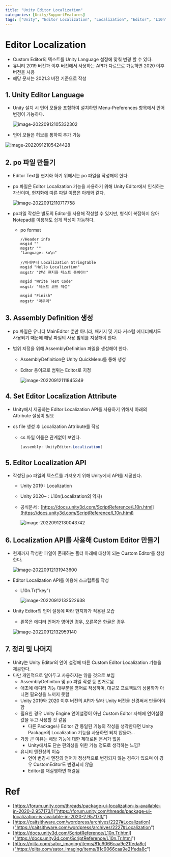 ```yaml
---
title: "Unity Editor Localization"
categories: [Unity/SupportFeatures]
tags: ["Unity", "Editor Localization", "Localization", "Editor", "L10n", "*.po"]
---
```




# Editor Localization

- Custom Editor의 텍스트를 Unity Language 설정에 맞춰 변경 할 수 있다.
- 유니티 2019 버전과 이후 버전에서 사용하는 API가 다르므로 가능하면 2020 이후 버전을 사용
- 해당 문서는 2021.3 버전 기준으로 작성



## 1. Unity Editor Language

- Unity 설치 시 언어 모듈을 포함하여 설치하면 Menu-Preferences 항목에서 언어 변경이 가능하다.

  ![image-20220912105332302](https://raw.githubusercontent.com/hns17/ImageContainer/main/img/image-20220912105332302.png)

- 언어 모듈은 허브를 통하여 추가 가능

![image-20220912105424428](https://raw.githubusercontent.com/hns17/ImageContainer/main/img/image-20220912105424428.png)



## 2. po 파일 만들기

- Editor Text를 현지화 하기 위해서는 po 파일을 작성해야 한다.

- po 파일은 Editor Localization 기능을 사용하기 위해 Unity Editor에서 인식하는 자산이며, 현지화에 따른 파일 이름은 아래와 같다.

  ![image-20220912110717758](https://raw.githubusercontent.com/hns17/ImageContainer/main/img/image-20220912110717758.png)

- po파일 작성은 별도의 Editor를 사용해 작성할 수 있지만, 형식이 복잡하지 않아 Notepad를 이용해도 쉽게 작성이 가능하다.

  - po format

    ```
    //Header info
    msgid ""
    msgstr ""
    "Language: ko\n"
    
    //아래부터 Localization StringTable
    msgid "Hello Localization"
    msgstr "안녕 현지화 테스트 중이야!"
    
    msgid "Write Test Code"
    msgstr "테스트 코드 작성"
    
    msgid "Finish"
    msgstr "마무리"
    ```

  

## 3. Assembly Definition 생성

- po 파일은 유니티 MainEditor 뿐만 아니라, 패키지 및 기타 커스텀 에디터에서도 사용되기 때문에 해당 파일의 사용 범위를 지정해야 한다.

- 범위 지정을 위해 AssemblyDefinition 파일을 생성해야 한다. 

  - AssemblyDefinition은 Unity QuickMenu를 통해 생성

  - Editor 용이므로 범위는 Editor로 지정

    ![image-20220912111845349](https://raw.githubusercontent.com/hns17/ImageContainer/main/img/image-20220912111845349.png)



## 4. Set Editor Localization Attribute

- Unity에서 제공하는 Editor Localization API를 사용하기 위해서 아래의 Attribute 설정이 필요

- cs file 생성 후 Localization Attribute를 작성

  - cs 파일 이름은 관계없어 보인다.

    ```csharp
    [assembly: UnityEditor.Localization]
    ```

    

## 5. Editor Localization API

- 작성된 po 파일의 텍스트를 가져오기 위해 Unity에서 API를 제공한다.

  - Unity 2019 : Localization

  - Unity 2020~ : L10n(Localization의 약자)

  - 공식문서 : [https://docs.unity3d.com/ScriptReference/L10n.html](https://docs.unity3d.com/ScriptReference/L10n.html)

    ![image-20220912130043742](https://raw.githubusercontent.com/hns17/ImageContainer/main/img/image-20220912130043742.png)



## 6. Localization API를 사용해 Custom Editor 만들기

- 현재까지 작성한 파일이 존재하는 폴더 아래에 대상이 되는 Custom Editor를 생성한다.

  ![image-20220912131943600](https://raw.githubusercontent.com/hns17/ImageContainer/main/img/image-20220912131943600.png)

- Editor  Localization API를 이용해 스크립트를 작성

  - L10n.Tr("key")

    ![image-20220912132522638](https://raw.githubusercontent.com/hns17/ImageContainer/main/img/image-20220912132522638.png)

- Unity Editor의 언어 설정에 따라 현지화가 적용된 모습

  - 왼쪽은 에디터 언어가 영어인 경우, 오른쪽은 한글은 경우

  ![image-20220912132959140](https://raw.githubusercontent.com/hns17/ImageContainer/main/img/image-20220912132959140.png)



## 7. 정리 및 나머지

- Unity는 Unity Editor의 언어 설정에 따른 Custom Editor Localization 기능을 제공한다.
- 다만 개인적으로 알아두고 사용하지는 않을  것으로 보임
  - AssemblyDefiniton 및 po 파일 작성 등 번거로움
  - 애초에 에디터 기능 대부분을 영어로 작성하며, 대규모 프로젝트의 상품화가 아니면 필요성을 느끼지 못함
  - Unity 2019와 2020 이후 버전의 API가 달라 Unity 버전을 신경써서 만들어야함
  - 필요한 경우 Unity Engine 언어설정이 아닌 Custom Editor 자체에 언어설정 값을 두고 사용할 것 같음
    - 다른 Package나 Editor 간 통일된 기능의 작성을 생각한다면 Unity Package의 Localization 기능을 사용하면 되지 않을까...
  - 가장 큰 이유는 해당 기능에 대한 제대로된 문서가 없음
    - Unity에서도 단순 편의성을 위한 기능 정도로 생각하는 느낌?
  - 유니티 엔진상의 이슈
    - 언어 변경시 엔진의 언어가 정상적으로 변경되지 않는 경우가 있으며 이 경우 CustomEditor도 변경되지 않음
    - Editor를 재실행하면 해결됨



# Ref

- [https://forum.unity.com/threads/package-ui-localization-is-available-in-2020-2.957173/]("https://forum.unity.com/threads/package-ui-localization-is-available-in-2020-2.957173/")
- [https://caitsithware.com/wordpress/archives/2227#Localization]("https://caitsithware.com/wordpress/archives/2227#Localization")
- [https://docs.unity3d.com/ScriptReference/L10n.Tr.html]("https://docs.unity3d.com/ScriptReference/L10n.Tr.html")
- [https://qiita.com/sator_imaging/items/81c9066caa9e21feda8c]("https://qiita.com/sator_imaging/items/81c9066caa9e21feda8c")
